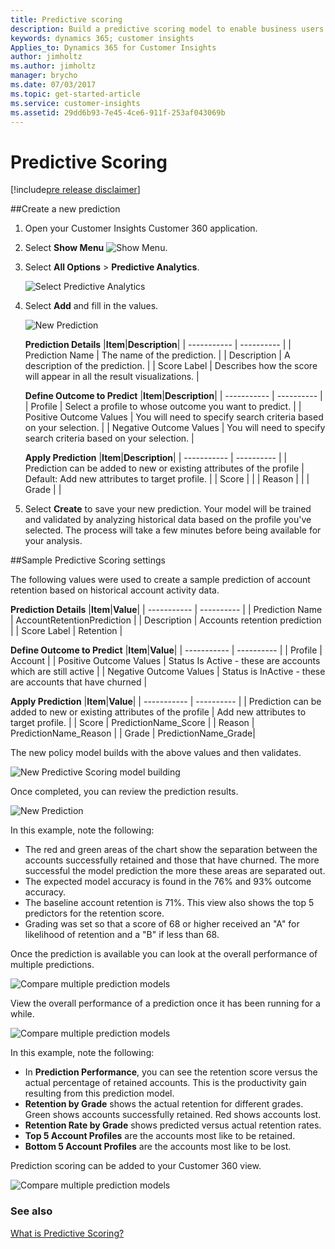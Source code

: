 ```yaml
---
title: Predictive scoring
description: Build a predictive scoring model to enable business users of all skill levels to apply artificial intelligence to predict a range of business outcomes. Based on these predicted outcomes, users can grade customers to efficiently plan targeted follow-ups.
keywords: dynamics 365; customer insights
Applies_to: Dynamics 365 for Customer Insights
author: jimholtz
ms.author: jimholtz
manager: brycho
ms.date: 07/03/2017
ms.topic: get-started-article
ms.service: customer-insights 
ms.assetid: 29dd6b93-7e45-4ce6-911f-253af043069b
---
```


Predictive Scoring
==========================
[!include[pre release disclaimer](../../includes/cc-beta-prerelease-disclaimer.md)]

##Create a new prediction

1.  Open your Customer Insights  Customer 360 application.

2.  Select **Show Menu** ![Show Menu](../media/ShowMenu75.png "Show Menu"). 

3.  Select **All Options** > **Predictive Analytics**.

    ![Select Predictive Analytics](../media/PredictScoreNewMenu75.png "Select Predictive Analytics")

4.  Select **Add** and fill in the values.

    ![New Prediction](../media/PredictScoreNew75.png "New Prediction")

    **Prediction Details**
    |**Item**|**Description**|
    | ----------- | ---------- |
    | Prediction Name | The name of the prediction. |
    | Description | A description of the prediction. |
    | Score Label | Describes how the score will appear in all the result visualizations. |

    **Define Outcome to Predict**
    |**Item**|**Description**|
    | ----------- | ---------- |
    | Profile | Select a profile to whose outcome you want to predict. |
    | Positive Outcome Values | You will need to specify search criteria based on your selection. |
    | Negative Outcome Values | You will need to specify search criteria based on your selection. |

    **Apply Prediction**
    |**Item**|**Description**|
    | ----------- | ---------- |
    | Prediction can be added to new or existing attributes of the profile | Default: Add new attributes to target profile.  |
    | Score |   |
    | Reason |   |
    | Grade |  |



5.  Select **Create** to save your new prediction. Your model will be trained and validated by analyzing historical data based on the profile you've selected. The process will take a few minutes before being available for your analysis.

##Sample Predictive Scoring settings

The following values were used to create a sample prediction of account retention based on historical account activity data.

**Prediction Details**
|**Item**|**Value**|
| ----------- | ---------- |
| Prediction Name | AccountRetentionPrediction |
| Description | Accounts retention prediction |
| Score Label | Retention |

**Define Outcome to Predict**
|**Item**|**Value**|
| ----------- | ---------- |
| Profile | Account |
| Positive Outcome Values | Status Is Active - these are accounts which are still active |
| Negative Outcome Values | Status is InActive - these are accounts that have churned |

**Apply Prediction**
|**Item**|**Value**|
| ----------- | ---------- |
| Prediction can be added to new or existing attributes of the profile | Add new attributes to target profile. |
| Score | PredictionName_Score |
| Reason | PredictionName_Reason |
| Grade | PredictionName_Grade|

The new policy model builds with the above values and then validates.

![New Predictive Scoring model building](../media/PredictScoreBuilding650.png "New Predictive Scoring model building")

Once completed, you can review the prediction results.

![New Prediction](../media/PredictScoreBuilt720.png "New Prediction")

In this example, note the following:
- The red and green areas of the chart show the separation between the accounts successfully retained and those that have churned. The more successful the model prediction the more these areas are separated out.
- The expected model accuracy is found in the 76% and 93% outcome accuracy.
- The baseline account retention is 71%. This view also shows the top 5 predictors for the retention score.
- Grading was set so that a score of 68 or higher received an "A" for likelihood of retention and a "B" if less than 68.

Once the prediction is available you can look at the overall performance of multiple predictions.

![Compare multiple prediction models](../media/PredictScoreMultipleModels75.png "Compare multiple prediction models")

View the overall performance of a prediction once it has been running for a while.

![Compare multiple prediction models](../media/PredictScoreModelInsights720.png "Compare multiple prediction models")

In this example, note the following:

- In **Prediction Performance**, you can see the retention score versus the actual percentage of retained accounts. This is the productivity gain resulting from this prediction model.
- **Retention by Grade** shows the actual retention for different grades. Green shows accounts successfully retained. Red shows accounts lost.
- **Retention Rate by Grade** shows predicted versus actual retention rates.
- **Top 5 Account Profiles** are the accounts most like to be retained.
- **Bottom 5 Account Profiles** are the accounts most like to be lost.

Prediction scoring can be added to your Customer 360 view.

![Compare multiple prediction models](../media/PredictScore360_720.png "Compare multiple prediction models")

### See also
[What is Predictive Scoring?](newfeatures.md#what-is-predictive-scoring)